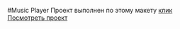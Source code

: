 #Music Player
Проект выполнен по этому макету [клик](https://www.figma.com/file/6igfiFamoeTa7zlR5wDUZq/%D0%91%D1%83%D1%80%D0%B3%D0%B5%D1%80%D0%BD%D0%B0%D1%8F?node-id=0%3A1&mode=dev)  
[Посмотреть проект](https://alexanderklimovqa.github.io/vintage-food/)
